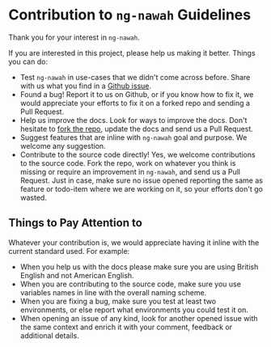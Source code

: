 # Contribution to `ng-nawah` Guidelines

Thank you for your interest in `ng-nawah`.

If you are interested in this project, please help us making it better. Things you can do:
* Test `ng-nawah` in use-cases that we didn't come across before. Share with us what you find in a [Github issue](https://github.com/masaar/ng-nawah/issues).
* Found a bug! Report it to us on Github, or if you know how to fix it, we would appreciate your efforts to fix it on a forked repo and sending a Pull Request.
* Help us improve the docs. Look for ways to improve the docs. Don't hesitate to [fork the repo](https://github.com/masaar/ng-nawah), update the docs and send us a Pull Request.
* Suggest features that are inline with `ng-nawah` goal and purpose. We welcome any suggestion.
* Contribute to the source code directly! Yes, we welcome contributions to the source code. Fork the repo, work on whatever you think is missing or require an improvement in `ng-nawah`, and send us a Pull Request. Just in case, make sure no issue opened reporting the same as feature or todo-item where we are working on it, so your efforts don't go wasted.

## Things to Pay Attention to
Whatever your contribution is, we would appreciate having it inline with the current standard used. For example:
* When you help us with the docs please make sure you are using British English and not American English.
* When you are contributing to the source code, make sure you use variables names in line with the overall naming scheme.
* When you are fixing a bug, make sure you test at least two environments, or else report what environments you could test it on.
* When opening an issue of any kind, look for another opened issue with the same context and enrich it with your comment, feedback or additional details.